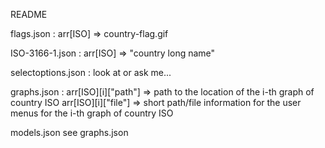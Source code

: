 README

flags.json : arr[ISO] => country-flag.gif

ISO-3166-1.json : arr[ISO] => "country long name" 

selectoptions.json : look at or ask me...

graphs.json : arr[ISO][i]["path"]  => path to the location of the i-th graph of country ISO
	      arr[ISO][i]["file"] => short path/file information for the user menus for the i-th graph of country ISO

models.json  see graphs.json  
